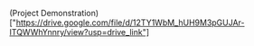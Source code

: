 (Project Demonstration)["https://drive.google.com/file/d/12TY1WbM_hUH9M3pGUJAr-ITQWWhYnnry/view?usp=drive_link"]
